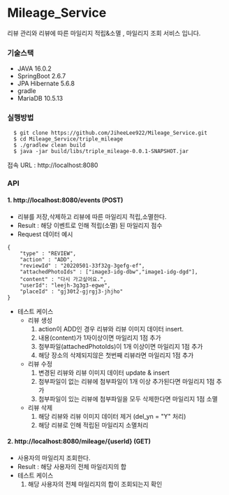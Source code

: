 # Mileage_Service
리뷰 관리와 리뷰에 따른 마일리지 적립&소멸 , 마일리지 조회 서비스 입니다.

### 기술스택
+ JAVA 16.0.2
+ SpringBoot 2.6.7
+ JPA Hibernate 5.6.8
+ gradle
+ MariaDB 10.5.13

### 실행방법
```
  $ git clone https://github.com/JiheeLee922/Mileage_Service.git
  $ cd Mileage_Service/triple_mileage
  $ ./gradlew clean build
  $ java -jar build/libs/triple_mileage-0.0.1-SNAPSHOT.jar
``` 
접속 URL  : http://localhost:8080

### API
#### 1. http://localhost:8080/events (POST)
+ 리뷰를 저장,삭제하고 리뷰에 따른 마일리지 적립,소멸한다.
+ Result : 해당 이벤트로 인해 적립(소멸) 된 마일리지 점수
+ Request 데이터 예시
```
{
    "type" : "REVIEW",
    "action" : "ADD",
    "reviewId" : "20220501-33f32g-3gefg-ef",
    "attachedPhotoIds" : ["image3-idg-dbw","image1-idg-dgd"],
    "content" : "다시 가고싶어요.",
    "userId": "leejh-3g3g3-egwe",
    "placeId" : "gj30t2-gjrgj3-jhjho"
}
```
+ 테스트 케이스
  + 리뷰 생성
    1) action이 ADD인 경우 리뷰와 리뷰 이미지 데이터 insert.
    2) 내용(content)가 1자이상이면 마일리지 1점 추가
    3) 첨부파일(attachedPhotoIds)이 1개 이상이면 마일리지 1점 추가
    4) 해당 장소의 삭제되지않은 첫번째 리뷰라면 마일리지 1점 추가
  + 리뷰 수정
    1) 변경된 리뷰와 리뷰 이미지 데이터 update & insert
    2) 첨부파일이 없는 리뷰에 첨부파일이 1개 이상 추가된다면 마일리지 1점 추가
    3) 첨부파일이 있는 리뷰에 첨부파일을 모두 삭제한다면 마일리지 1점 소멸
  + 리뷰 삭제
    1) 해당 리뷰와 리뷰 이미지 데이터 제거 (del_yn = "Y" 처리)
    2) 해당 리뷰로 인해 적립된 마일리지 소멸처리


#### 2. http://localhost:8080/mileage/{userId} (GET)
+ 사용자의 마일리지 조회한다.
+ Result : 해당 사용자의 전체 마일리지의 합
+ 테스트 케이스
  1) 해당 사용자의 전체 마일리지의 합이 조회되는지 확인
